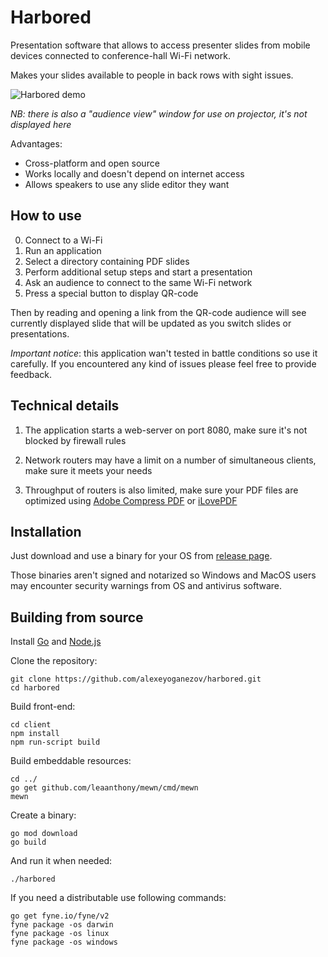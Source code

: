 # Harbored

Presentation software that allows to access presenter slides from mobile
devices connected to conference-hall Wi-Fi network.

Makes your slides available to people in back rows with sight issues.

![Harbored demo](https://i.ibb.co/9nGFg76/harbored.png)

*NB: there is also a "audience view" window for use on projector,
it's not displayed here*

Advantages:

- Cross-platform and open source
- Works locally and doesn't depend on internet access
- Allows speakers to use any slide editor they want

## How to use

0. Connect to a Wi-Fi
0. Run an application
0. Select a directory containing PDF slides
0. Perform additional setup steps and start a presentation
0. Ask an audience to connect to the same Wi-Fi network
0. Press a special button to display QR-code

Then by reading and opening a link from the QR-code audience will see currently
displayed slide that will be updated as you switch slides or presentations.

*Important notice*:
this application wan't tested in battle conditions so use it carefully.
If you encountered any kind of issues please feel free to provide feedback.

## Technical details

1. The application starts a web-server on port 8080, make sure it's not blocked
by firewall rules

2. Network routers may have a limit on a number of simultaneous clients,
make sure it meets your needs

3. Throughput of routers is also limited, make sure your PDF files are
optimized using
[Adobe Compress PDF](https://www.adobe.com/acrobat/online/compress-pdf.html)
or
[iLovePDF](https://www.ilovepdf.com/ru/compress_pdf)

## Installation

Just download and use a binary for your OS from
[release page](https://github.com/alexeyoganezov/harbored/releases).

Those binaries aren't signed and notarized so Windows and MacOS users may encounter
security warnings from OS and antivirus software.

## Building from source

Install [Go](https://golang.org/doc/install) and [Node.js](https://nodejs.org/en/)

Clone the repository:

```
git clone https://github.com/alexeyoganezov/harbored.git
cd harbored
```

Build front-end:

```
cd client
npm install
npm run-script build
```

Build embeddable resources:

```
cd ../
go get github.com/leaanthony/mewn/cmd/mewn
mewn
```

Create a binary:

```
go mod download
go build
```

And run it when needed:

```
./harbored
```

If you need a distributable use following commands:

```
go get fyne.io/fyne/v2
fyne package -os darwin
fyne package -os linux
fyne package -os windows
```
